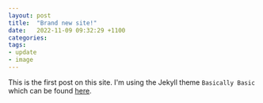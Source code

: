 ```yaml
---
layout: post
title:  "Brand new site!"
date:   2022-11-09 09:32:29 +1100
categories: 
tags: 
- update
- image
---
```

This is the first post on this site. I'm using the Jekyll theme `Basically Basic` which can be found [here](https://github.com/mmistakes/jekyll-theme-basically-basic).
<br> 

<!-- While my site is under construction, enjoy this picture of a waratah I painted:

![center-aligned-image]({{ site.url }}{{ site.baseurl }}assets/images/eilish_waratah.PNG){: .align-center} -->